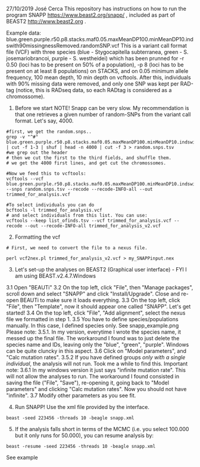 27/10/2019
José Cerca
This repository has instructions on how to run the program SNAPP https://www.beast2.org/snapp/  , included as part of BEAST2 http://www.beast2.org . 

Example data: blue.green.purple.r50.p8.stacks.maf0.05.maxMeanDP100.minMeanDP10.indswith90missingnessRemoved.randomSNP.vcf This is a variant call format file (VCF) with three species (blue - Stygocapitella subterranea, green - S. josemariobrancoi, purple - S. westheidei) which has been prunned for -r 0.50 (loci has to be present on 50% of a population), -p 8 (loci has to be present on at least 8 populations) on STACKS, and on 0.05 minimum allele frequency, 100 mean depth, 10 min depth on vcftools. After this, individuals with 90% missing data were removed, and only one SNP was kept per RAD-tag (notice, this is RADseq data, so each RADtag is considered as a chromossome).


1. Before we start
NOTE! Snapp can be very slow. My recommendation is that one retrieves a given number of random-SNPs from the variant call format. Let's say, 4000.
```
#first, we get the random.snps..
grep -v "^#" blue.green.purple.r50.p8.stacks.maf0.05.maxMeanDP100.minMeanDP10.indswith90missingnessRemoved.randomSNP.vcf | cut -f 1-3 | shuf | head -n 4000 | cut -f 3 > random.snps.tsv
#we grep out the header
# then we cut the first to the third fields, and shuffle them.
# we get the 4000 first lines, and get cut the chromossomes.

#Now we feed this to vcftools:
vcftools --vcf blue.green.purple.r50.p8.stacks.maf0.05.maxMeanDP100.minMeanDP10.indswith90missingnessRemoved.randomSNP.vcf --snps random.snps.tsv --recode --recode-INFO-all --out trimmed_for_analysis.vcf

#To select individuals you can do
bcftools -l trimmed_for_analysis.vcf
# and select individuals from this list. You can use:
vcftools --keep list_ofinds.tsv --vcf trimmed_for_analysis.vcf --recode --out --recode-INFO-all trimmed_for_analysis_v2.vcf
```

2. Formatting the vcf
```
# First, we need to convert the file to a nexus file.

perl vcf2nex.pl trimmed_for_analysis_v2.vcf > my_SNAPPinput.nex
```

3. Let's set-up the analyses on BEAST2 (Graphical user interface) - FYI I am using BEAST.v2.4.7.Windows

3.1 Open "BEAUTi"
3.2 On the top left, click "File", then "Manage packages", scroll down and select "SNAPP" and click "Install/Upgrade". Close and re-open BEAUTi to make sure it loads everything.
3.3 On the top left, click "File", then "Template", now it should appear one called "SNAPP". Let's get started!
3.4 On the top left, click "File", "Add alignment", select the nexus file we formatted in step 1.
3.5 You have to define species/populations manually. In this case, I defined species only. See snapp_example.png
      Please note:
      3.5.1. In my version, everytime I wrote the species name, it messed up the final file. The workaround I found was to just delete the species name and IDs, leaving only the "blue", "green", "purple". Windows can be quite cluncky in this aspect.
3.6 Click on "Model parameters", and "Calc mutation rates".
      3.5.2 If you have defined groups *only with a single individual*, the analysis will not run. Took me a while to find this.
      Important note:
      3.6.1 In my windows version it just says "infinite mutation rate". This will not allow the analyses to run. The workaround I found consisted in saving the file ("File", "Save"), re-opening it, going back to "Model parameters" and clicking "Calc mutation rates". Now you should not have "infinite".
3.7 Modify other parameters as you see fit.

4. Run SNAPP! Use the xml file provided by the interface.
```
beast -seed 223456 -threads 10 -beagle snapp.xml
```

5. If the analysis falls short in terms of the MCMC (i.e. you select 100.000 but it only runs for 50.000), you can resume analysis by:
```
beast -resume -seed 223456 -threads 10 -beagle snapp.xml
```
See example
